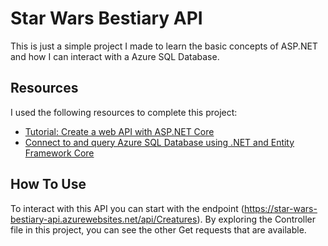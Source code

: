 # Star Wars Bestiary API

This is just a simple project I made to learn the basic concepts of ASP.NET and how I can interact with a Azure SQL Database.

## Resources

I used the following resources to complete this project:
- [Tutorial: Create a web API with ASP.NET Core](https://learn.microsoft.com/en-us/aspnet/core/tutorials/first-web-api?view=aspnetcore-8.0&tabs=visual-studio-code)
- [Connect to and query Azure SQL Database using .NET and Entity Framework Core](https://learn.microsoft.com/en-us/azure/azure-sql/database/azure-sql-dotnet-entity-framework-core-quickstart?view=azuresql&tabs=dotnet-cli%2Cservice-connector%2Cportal)

## How To Use

To interact with this API you can start with the endpoint (https://star-wars-bestiary-api.azurewebsites.net/api/Creatures). By exploring the Controller file in this project, you can see the other Get requests that are available.
